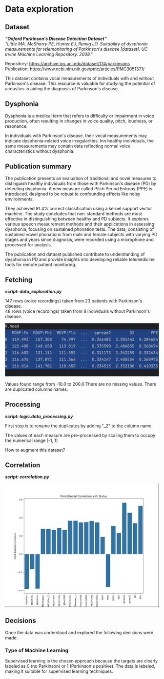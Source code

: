 # Data exploration

## Dataset

***"Oxford Parkinson's Disease Detection Dataset"***  
*"Little MA, McSharry PE, Hunter EJ, Ramig LO. Suitability of dysphonia measurements for telemonitoring of Parkinson's disease [dataset]. UC Irvine Machine Learning Repository. 2008."*

Repository: https://archive.ics.uci.edu/dataset/174/parkinsons  
Publication: https://www.ncbi.nlm.nih.gov/pmc/articles/PMC3051371/

 

This dataset contains vocal measurements of individuals with and without Parkinson's disease. This resource is valuable for studying the potential of acoustics in aiding the diagnosis of Parkinson's disease.

## Dysphonia
Dysphonia is a medical term that refers to difficulty or impairment in voice production, often resulting in changes in voice quality, pitch, loudness, or resonance.  

In individuals with Parkinson's disease, their vocal measurements may indicate dysphonia-related voice irregularities. Inn healthy individuals, the same measurements may contain data reflecting normal voice characteristics without dysphonia.

## Publication summary

The publication presents an evaluation of traditional and novel measures to distinguish healthy individuals from those with Parkinson's disease (PD) by detecting dysphonia. A new measure called Pitch Period Entropy (PPE) is introduced, designed to be robust to confounding effects like noisy environments.

They achieved 91.4% correct classification using a kernel support vector machine. The study concludes that non-standard methods are most effective in distinguishing between healthy and PD subjects. 
It explores various speech measurement methods and their applications in assessing dysphonia, focusing on sustained phonation tests. The data, consisting of sustained vowel phonations from male and female subjects with varying PD stages and years since diagnosis, were recorded using a microphone and processed for analysis.

The publication and dataset published contribute to understanding of dysphonia in PD and provide insights into developing reliable telemedicine tools for remote patient monitoring.

## Fetching 
***script: data_exploration.py*** 

147 rows (voice recordings) taken from 23 patients with Parkinson's disease.   
48 rows (voice recordings) taken from 8 individuals without Parkinson's disease.

![X_head.png](images/X_head.png)

Values found range from -10.0 to 200.0
There are no missing values. 
There are duplicated columns names.


## Processing 
***script: logic.data_processing.py*** 


First step is to rename the duplicates by adding "_2" to the column name.

The values of each measure are pre-processed by scaling them to occupy the numerical range [-1, 1]

How to augment this dataset?

## Correlation
***script: correlation.py***

![correlation.png](images/correlation.png)

## Decisions

Once the data was understood and explored the following decisions were made:

### Type of Machine Learning

Supervised learning is the chosen approach because the targets are clearly labeled as 0 (no Parkinson) or 1 (Parkinson's positive). The data is labeled, making it suitable for supervised learning techniques.


